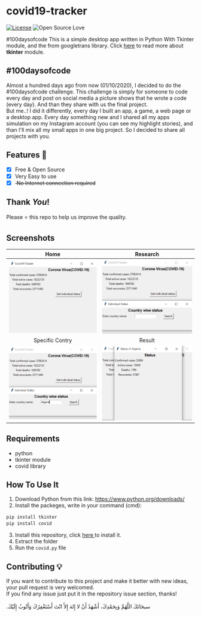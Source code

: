 # covid19-tracker
[![License](https://img.shields.io/badge/License-MIT-blue.svg)](LICENSE)
![Open Source Love](https://badges.frapsoft.com/os/v1/open-source.svg?v=102)

#100daysofcode This is a simple desktop app written in Python With Tkinter module, and the from googletrans library.
Click <a href="https://docs.python.org/3/library/tk.html"> here</a> to read more about **tkinter** module.<br>

## #100daysofcode
Almost a hundred days ago from now (01/10/2020), I decided to do the #100daysofcode challenge. This challenge is simply for someone to code every day and post on social media a picture shows that he wrote a code (every day). And than they share with us the final project.<br>
But me..! I did it differently, every day I built an app, a game, a web page or a desktop app. Every day something new and I shared all my apps simulation on my Instagram account (you can see my highlight stories), and than I'll mix all my small apps in one big project. So I decided to share all projects with you.<br>

## Features :dart:
* [x] Free & Open Source
* [x] Very Easy to use
* [x] <del> No Internet connection required</del>

## Thank _You_!
Please :star: this repo to help us improve the quality.

## Screenshots
Home           | Research
:---------------------:|:------------------:
![screenshoot](screenshots/ct1.png) | ![screenshoot](screenshots/ct2.png)
Specific Contry           | Result
![screenshoot](screenshots/ct3.png) | ![screenshoot](screenshots/ct4.png)

## Requirements
* python
* tkinter module
* covid library

## How To Use It
1. Download Python from this link: https://www.python.org/downloads/
2. Install the packeges, write in your command (cmd):
```bash
pip install tkinter
pip install covid
```
3. Install this repository, click <a href="https://github.com/mohamedyanis/covid19-tracker/archive/master.zip"> here </a> to install it.
4. Extract the folder
5. Run the ```covid.py``` file

## Contributing 💡
If you want to contribute to this project and make it better with new ideas, your pull request is very welcomed.<br>
If you find any issue just put it in the repository issue section, thanks!<br><br>
.سبحَانَكَ اللَّهُمَّ وَبِحَمْدِكَ، أَشْهَدُ أَنْ لا إِلهَ إِلأَ انْتَ أَسْتَغْفِرُكَ وَأَتْوبُ إِلَيْكَ
